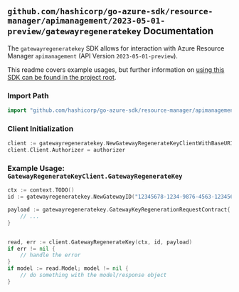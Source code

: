 
## `github.com/hashicorp/go-azure-sdk/resource-manager/apimanagement/2023-05-01-preview/gatewayregeneratekey` Documentation

The `gatewayregeneratekey` SDK allows for interaction with Azure Resource Manager `apimanagement` (API Version `2023-05-01-preview`).

This readme covers example usages, but further information on [using this SDK can be found in the project root](https://github.com/hashicorp/go-azure-sdk/tree/main/docs).

### Import Path

```go
import "github.com/hashicorp/go-azure-sdk/resource-manager/apimanagement/2023-05-01-preview/gatewayregeneratekey"
```


### Client Initialization

```go
client := gatewayregeneratekey.NewGatewayRegenerateKeyClientWithBaseURI("https://management.azure.com")
client.Client.Authorizer = authorizer
```


### Example Usage: `GatewayRegenerateKeyClient.GatewayRegenerateKey`

```go
ctx := context.TODO()
id := gatewayregeneratekey.NewGatewayID("12345678-1234-9876-4563-123456789012", "example-resource-group", "serviceName", "gatewayId")

payload := gatewayregeneratekey.GatewayKeyRegenerationRequestContract{
	// ...
}


read, err := client.GatewayRegenerateKey(ctx, id, payload)
if err != nil {
	// handle the error
}
if model := read.Model; model != nil {
	// do something with the model/response object
}
```
